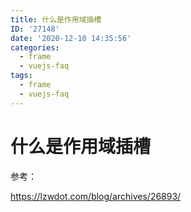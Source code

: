 ```yaml
---
title: 什么是作用域插槽
ID: '27148'
date: '2020-12-10 14:35:56'
categories:
  - frame
  - vuejs-faq
tags:
  - frame
  - vuejs-faq
---
```


# 什么是作用域插槽

参考：

https://lzwdot.com/blog/archives/26893/
 
 
 
 
 
 
 
 
 
 
 
 
 
 
 
 
 
 
 
 
